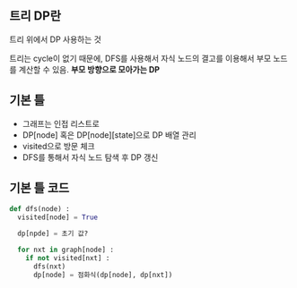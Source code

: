 ## 트리 DP란
트리 위에서 DP 사용하는 것

트리는 cycle이 없기 때문에, DFS를 사용해서 자식 노드의 결고를 이용해서 부모 노드를 계산할 수 있음.
**부모 방향으로 모아가는 DP**

## 기본 틀
- 그래프는 인접 리스트로
- DP[node] 혹은 DP[node][state]으로 DP 배열 관리
- visited으로 방문 체크
- DFS를 통해서 자식 노드 탐색 후 DP 갱신

## 기본 틀 코드
```python
def dfs(node) :
  visited[node] = True

  dp[npde] = 초기 값?

  for nxt in graph[node] : 
    if not visited[nxt] :
      dfs(nxt)
      dp[node] = 점화식(dp[node], dp[nxt])

```
